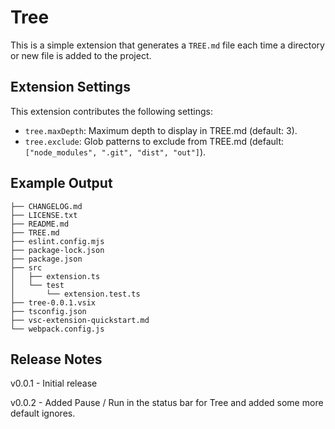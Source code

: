 # Tree

This is a simple extension that generates a `TREE.md` file each time a directory or new file is added to the project.

## Extension Settings

This extension contributes the following settings:

* `tree.maxDepth`: Maximum depth to display in TREE.md (default: 3).
* `tree.exclude`: Glob patterns to exclude from TREE.md (default: `["node_modules", ".git", "dist", "out"]`).


## Example Output

```
├── CHANGELOG.md
├── LICENSE.txt
├── README.md
├── TREE.md
├── eslint.config.mjs
├── package-lock.json
├── package.json
├── src
│   ├── extension.ts
│   └── test
│       └── extension.test.ts
├── tree-0.0.1.vsix
├── tsconfig.json
├── vsc-extension-quickstart.md
└── webpack.config.js
```


## Release Notes
v0.0.1 - Initial release

v0.0.2 - Added Pause / Run in the status bar for Tree and added some more default ignores.

